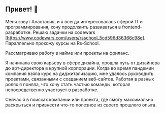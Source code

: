 ## Привет! 👋

Меня зовут Анастасия, 
и я всегда интересовалась сферой IT и программирования, хочу продолжить развиваться в frontend-разработке. 
Решаю задачки на codewars [https://www.codewars.com/users/rsschool_5cd596d36366c98e]. Параллельно прохожу курсы на Rs-School.

Рассматриваю работу в найме или проекты на фриланс.

Я начинала свою карьеру в сфере дизайна, прошла путь от дизайнера до арт-директора в крупной корпорации. Когда во время пандемии компания взяла курс на диджитализацию, мне удалось руководить проектами, связанными с созданием веб-сайтов. Работая в разных ролях я поняла, что хочу стать частью команды, которая непосредственно участвует в разработке.

Сейчас я в поисках компании или проекта, где смогу максимально раскрыться и привнести что-то полезное из своего прошлого опыта.
